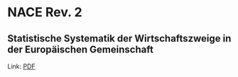 # NACE Rev. 2

## Statistische Systematik der Wirtschaftszweige in der Europäischen Gemeinschaft

Link: [PDF](https://ec.europa.eu/eurostat/documents/3859598/5902453/KS-RA-07-015-DE.PDF)

<!-- TODO: Artikel -->
